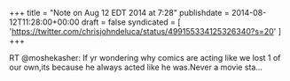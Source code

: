 +++
title = "Note on Aug 12 EDT 2014 at 7:28"
publishdate = 2014-08-12T11:28:00+00:00
draft = false
syndicated = [ 'https://twitter.com/chrisjohndeluca/status/499155334125326340?s=20' ]
+++

RT @moshekasher: If yr wondering why comics are acting like we  lost 1 of our own,its because he always acted like he was.Never a movie sta…
